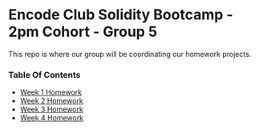 # Encode Club Solidity Bootcamp - 2pm Cohort - Group 5

This repo is where our group will be coordinating our homework projects.

### Table Of Contents
- [Week 1 Homework](./Week%201/README.md)
- [Week 2 Homework](./Week%202/README.md)
- [Week 3 Homework](./Week%203/README.md)
- [Week 4 Homework](./Week%204/README.md)
